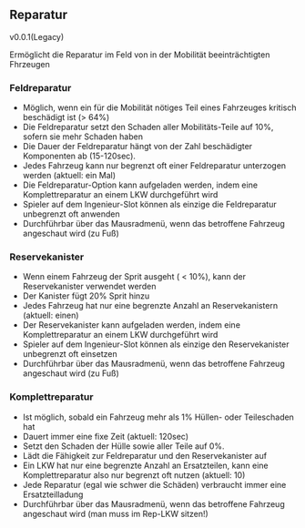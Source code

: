 ## Reparatur
v0.0.1(Legacy)

Ermöglicht die Reparatur im Feld von in der Mobilität beeinträchtigten Fhrzeugen

### Feldreparatur
- Möglich, wenn ein für die Mobilität nötiges Teil eines Fahrzeuges kritisch beschädigt ist (> 64%)
- Die Feldreparatur setzt den Schaden aller Mobilitäts-Teile auf 10%, sofern sie mehr Schaden haben
- Die Dauer der Feldreparatur hängt von der Zahl beschädigter Komponenten ab (15-120sec).
- Jedes Fahrzeug kann nur begrenzt oft einer Feldreparatur unterzogen werden (aktuell: ein Mal)
- Die Feldreparatur-Option kann aufgeladen werden, indem eine Komplettreparatur an einem LKW durchgeführt wird
- Spieler auf dem Ingenieur-Slot können als einzige die Feldreparatur unbegrenzt oft anwenden
- Durchführbar über das Mausradmenü, wenn das betroffene Fahrzeug angeschaut wird (zu Fuß)

### Reservekanister
- Wenn einem Fahrzeug der Sprit ausgeht ( < 10%), kann der Reservekanister verwendet werden
- Der Kanister fügt 20% Sprit hinzu
- Jedes Fahrzeug hat nur eine begrenzte Anzahl an Reservekanistern (aktuell: einen)
- Der Reservekanister kann aufgeladen werden, indem eine Komplettreparatur an einem LKW durchgeführt wird
- Spieler auf dem Ingenieur-Slot können als einzige den Reservekanister unbegrenzt oft einsetzen
- Durchführbar über das Mausradmenü, wenn das betroffene Fahrzeug angeschaut wird (zu Fuß)

### Komplettreparatur
- Ist möglich, sobald ein Fahrzeug mehr als 1% Hüllen- oder Teileschaden hat
- Dauert immer eine fixe Zeit (aktuell: 120sec)
- Setzt den Schaden der Hülle sowie aller Teile auf 0%.
- Lädt die Fähigkeit zur Feldreparatur und den Reservekanister auf
- Ein LKW hat nur eine begrenzte Anzahl an Ersatzteilen, kann eine Komplettreparatur also nur begrenzt oft nutzen (aktuell: 10)
- Jede Reparatur (egal wie schwer die Schäden) verbraucht immer eine Ersatzteilladung
- Durchführbar über das Mausradmenü, wenn das betroffene Fahrzeug angeschaut wird (man muss im Rep-LKW sitzen!)
